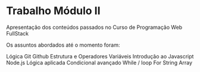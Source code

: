 # Trabalho Módulo II 

Apresentação dos conteúdos passados no Curso de Programação Web FullStack

Os assuntos abordados até o momento foram:

Lógica 
Git 
Github
Estrutura e Operadores
Variáveis
Introdução ao Javascript
Node.js
Lógica aplicada
Condicional avançado
While / loop
For
String
Array
